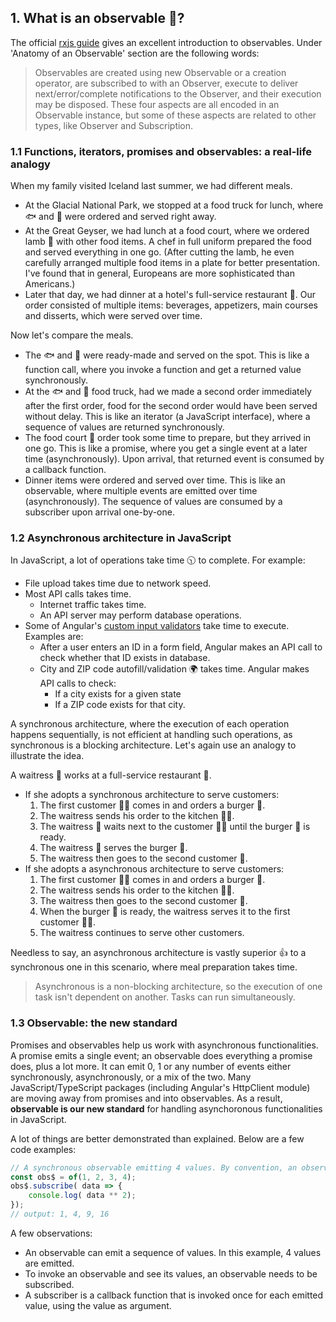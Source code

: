 ## 1. What is an observable 🔭?
The official [rxjs guide](https://rxjs.dev/guide/observable) gives an excellent introduction to observables. Under 'Anatomy of an Observable' section are the following words:
> Observables are created using new Observable or a creation operator, are subscribed to with an Observer, execute to deliver next/error/complete notifications to the Observer, and their execution may be disposed. These four aspects are all encoded in an Observable instance, but some of these aspects are related to other types, like Observer and Subscription.

### 1.1 Functions, iterators, promises and observables: a real-life analogy
When my family visited Iceland last summer, we had different meals. 
- At the Glacial National Park, we stopped at a food truck for lunch, where 🐟 and 🍟 were ordered and served right away. 
- At the Great Geyser, we had lunch at a food court, where we ordered lamb 🐑 with other food items. A chef in full uniform prepared the food and served everything in one go. (After cutting the lamb, he even carefully arranged multiple food items in a plate for better presentation. I've found that in general, Europeans are more sophisticated than Americans.) 
- Later that day, we had dinner at a hotel's full-service restaurant 🍴. Our order consisted of multiple items: beverages, appetizers, main courses and disserts, which were served over time.

Now let's compare the meals. 
- The 🐟 and 🍟 were ready-made and served on the spot. This is like a function call, where you invoke a function and get a returned value synchronously.
- At the 🐟 and 🍟 food truck, had we made a second order immediately after the first order, food for the second order would have been served without delay. This is like an iterator (a JavaScript interface), where a sequence of values are returned synchronously.
- The food court 🐑 order took some time to prepare, but they arrived in one go. This is like a promise, where you get a single event at a later time (asynchronously). Upon arrival, that returned event is consumed by a callback function.
- Dinner items were ordered and served over time. This is like an observable, where multiple events are emitted over time (asynchronously). The sequence of values are consumed by a subscriber upon arrival one-by-one. 

### 1.2 Asynchronous architecture in JavaScript
In JavaScript, a lot of operations take time 🕥 to complete. For example:
- File upload takes time due to network speed.
- Most API calls takes time. 
    - Internet traffic takes time.
    - An API server may perform database operations.
- Some of Angular's [custom input validators](## "As of Angular 16, all Angular's built-in form validators are synchronous, i.e. instantaneous.") take time to execute. Examples are:
    - After a user enters an ID in a form field, Angular makes an API call to check whether that ID exists in database. 
    - City and ZIP code autofill/validation 🌍 takes time. Angular makes API calls to check:
         - If a city exists for a given state
         - If a ZIP code exists for that city.

A synchronous architecture, where the execution of each operation happens sequentially, is not efficient at handling such operations, as synchronous is a blocking architecture. Let's again use an analogy to illustrate the idea.

A waitress 👩 works at a full-service restaurant 🍴. 
- If she adopts a synchronous architecture to serve customers:
    1. The first customer 🧔‍♂️ comes in and orders a burger 🍔. 
    2. The waitress sends his order to the kitchen 🧑‍🍳.
    3. The waitress 👩 waits next to the customer 🧔‍♂️ until the burger 🍔 is ready.
    4. The waitress 👩 serves the burger 🍔.
    5. The waitress then goes to the second customer 👧.
- If she adopts a asynchronous architecture to serve customers:
    1. The first customer 🧔‍♂️ comes in and orders a burger 🍔. 
    2. The waitress sends his order to the kitchen 🧑‍🍳.
    3. The waitress then goes to the second customer 👧.
    4. When the burger 🍔 is ready, the waitress serves it to the first customer 🧔‍♂️.
    5. The waitress continues to serve other customers.

Needless to say, an asynchronous architecture is vastly superior 👍 to a synchronous one in this scenario, where meal preparation takes time.

> Asynchronous is a non-blocking architecture, so the execution of one task isn't dependent on another. Tasks can run simultaneously.

### 1.3 Observable: the new standard
Promises and observables help us work with asynchronous functionalities. A promise emits a single event; an observable does everything a promise does, plus a lot more. It can emit 0, 1 or any number of events either synchronously, asynchronously, or a mix of the two. Many JavaScript/TypeScript packages (including Angular's HttpClient module) are moving away from promises and into observables. As a result, **observable is our new standard** for handling asynchoronous functionalities in JavaScript.

A lot of things are better demonstrated than explained. Below are a few code examples:
```typescript
// A synchronous observable emitting 4 values. By convention, an observable name is postfixed with a $ symbol.
const obs$ = of(1, 2, 3, 4);
obs$.subscribe( data => {
    console.log( data ** 2);
});
// output: 1, 4, 9, 16
```
A few observations:
- An observable can emit a sequence of values. In this example, 4 values are emitted.
- To invoke an observable and see its values, an observable needs to be subscribed. 
- A subscriber is a callback function that is invoked once for each emitted value, using the value as argument.